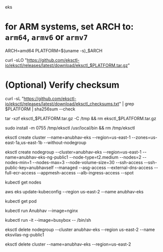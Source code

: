 eks


# for ARM systems, set ARCH to: `arm64`, `armv6` or `armv7`
ARCH=amd64
PLATFORM=$(uname -s)_$ARCH

curl -sLO "https://github.com/eksctl-io/eksctl/releases/latest/download/eksctl_$PLATFORM.tar.gz"

# (Optional) Verify checksum
curl -sL "https://github.com/eksctl-io/eksctl/releases/latest/download/eksctl_checksums.txt" | grep $PLATFORM | sha256sum --check

tar -xzf eksctl_$PLATFORM.tar.gz -C /tmp && rm eksctl_$PLATFORM.tar.gz

sudo install -m 0755 /tmp/eksctl /usr/local/bin && rm /tmp/eksctl


eksctl create cluster --name=anubhav-eks --region=us-east-1 --zones=us-east-1a,us-east-1b --without-nodegroup 



eksctl create nodegroup --cluster=anubhav-eks --region=us-east-1 --name=anubhav-eks-ng-public1 --node-type=t2.medium --nodes=2 --nodes-min=1 --nodes-max=3 --node-volume-size=30 --ssh-access --ssh-public-key=anubhavself --managed --asg-access --external-dns-access --full-ecr-access --appmesh-access --alb-ingress-access --spot


kubectl get nodes


aws eks update-kubeconfig --region us-east-2 --name anubhav-eks

kubectl get pod

kubectl run Anubhav --image=nginx


kubectl run -it --image=busybox -- /bin/sh

eksctl delete nodegroup --cluster anubhav-eks --region us-east-2 --name eksvilas-ng-public1 

eksctl delete cluster --name=anubhav-eks --region=us-east-2 






